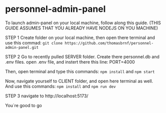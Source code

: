# personnel-admin-panel
To launch admin-panel on your local machine, follow along this guide.
(THIS GUIDE ASSUMES THAT YOU ALREADY HAVE NODEJS ON YOU MACHINE)

STEP 1
Create folder on your local machine, then open there terminal and use this commad: 
`git clone https://github.com/thomasbrnf/personnel-admin-panel.git`

STEP 2
Go to recently pulled SERVER folder. Create there personnel.db and .env files.
open .env file, and instert there this line: 
PORT=4000

Then, open terminal and type this commands:
`npm install`
and `npm start`


Now, navigate yourself to CLIENT folder, and open here terminal as well.
And use this commands:
`npm install`
and `npm run dev`


STEP 3
navigate to http://localhost:5173/

You`re good to go


